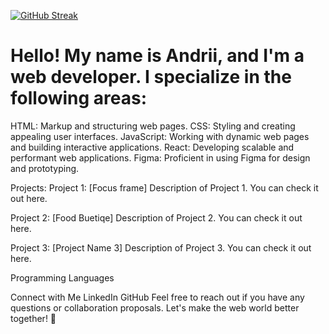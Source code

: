 <a href="https://git.io/streak-stats" style="margin:0 auto;"><img src="https://github-readme-streak-stats.herokuapp.com?user=Skw1&theme=highcontrast&mode=weekly" alt="GitHub Streak" /></a>


<h1> Hello! My name is Andrii, and I'm a web developer. I specialize in the following areas:</h1>

HTML: Markup and structuring web pages.
CSS: Styling and creating appealing user interfaces.
JavaScript: Working with dynamic web pages and building interactive applications.
React: Developing scalable and performant web applications.
Figma: Proficient in using Figma for design and prototyping.


Projects:
Project 1: [Focus frame]
Description of Project 1. You can check it out here.


Project 2: [Food Buetiqe]
Description of Project 2. You can check it out here.


Project 3: [Project Name 3]
Description of Project 3. You can check it out here.


Programming Languages

Connect with Me
LinkedIn
GitHub
Feel free to reach out if you have any questions or collaboration proposals. Let's make the web world better together! 🚀
